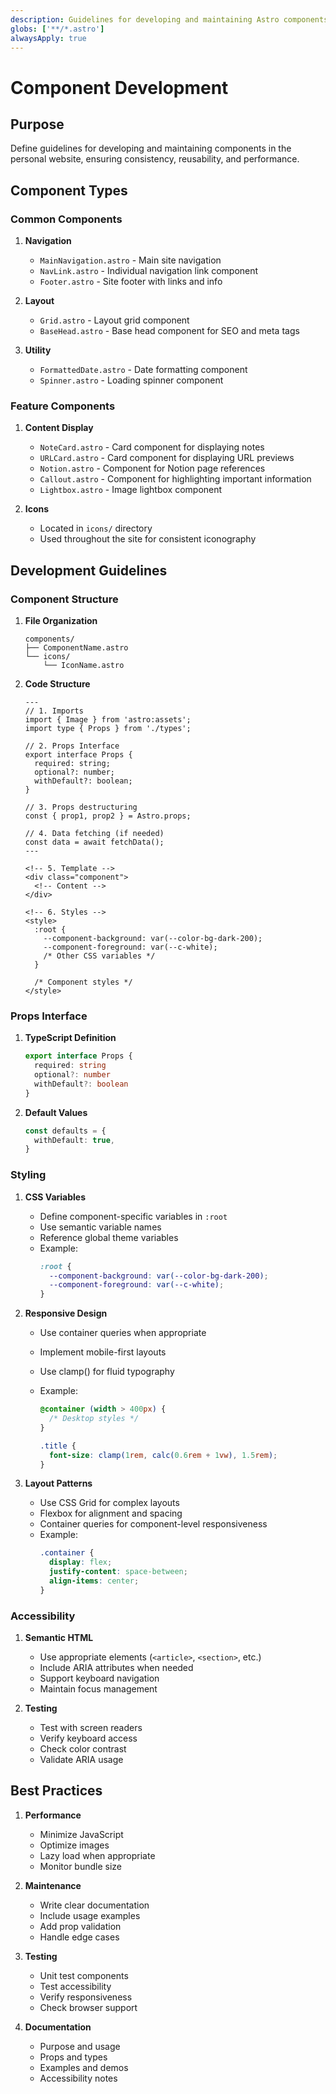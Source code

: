 ```yaml
---
description: Guidelines for developing and maintaining Astro components
globs: ['**/*.astro']
alwaysApply: true
---
```


# Component Development

## Purpose

Define guidelines for developing and maintaining components in the personal website, ensuring consistency, reusability, and performance.

## Component Types

### Common Components

1. **Navigation**

   - `MainNavigation.astro` - Main site navigation
   - `NavLink.astro` - Individual navigation link component
   - `Footer.astro` - Site footer with links and info

2. **Layout**

   - `Grid.astro` - Layout grid component
   - `BaseHead.astro` - Base head component for SEO and meta tags

3. **Utility**
   - `FormattedDate.astro` - Date formatting component
   - `Spinner.astro` - Loading spinner component

### Feature Components

1. **Content Display**

   - `NoteCard.astro` - Card component for displaying notes
   - `URLCard.astro` - Card component for displaying URL previews
   - `Notion.astro` - Component for Notion page references
   - `Callout.astro` - Component for highlighting important information
   - `Lightbox.astro` - Image lightbox component

2. **Icons**
   - Located in `icons/` directory
   - Used throughout the site for consistent iconography

## Development Guidelines

### Component Structure

1. **File Organization**

   ```astro
   components/
   ├── ComponentName.astro
   └── icons/
       └── IconName.astro
   ```

2. **Code Structure**

   ```astro
   ---
   // 1. Imports
   import { Image } from 'astro:assets';
   import type { Props } from './types';

   // 2. Props Interface
   export interface Props {
     required: string;
     optional?: number;
     withDefault?: boolean;
   }

   // 3. Props destructuring
   const { prop1, prop2 } = Astro.props;

   // 4. Data fetching (if needed)
   const data = await fetchData();
   ---

   <!-- 5. Template -->
   <div class="component">
     <!-- Content -->
   </div>

   <!-- 6. Styles -->
   <style>
     :root {
       --component-background: var(--color-bg-dark-200);
       --component-foreground: var(--c-white);
       /* Other CSS variables */
     }

     /* Component styles */
   </style>
   ```

### Props Interface

1. **TypeScript Definition**

   ```typescript
   export interface Props {
     required: string
     optional?: number
     withDefault?: boolean
   }
   ```

2. **Default Values**
   ```typescript
   const defaults = {
     withDefault: true,
   }
   ```

### Styling

1. **CSS Variables**

   - Define component-specific variables in `:root`
   - Use semantic variable names
   - Reference global theme variables
   - Example:
     ```css
     :root {
       --component-background: var(--color-bg-dark-200);
       --component-foreground: var(--c-white);
     }
     ```

2. **Responsive Design**

   - Use container queries when appropriate
   - Implement mobile-first layouts
   - Use clamp() for fluid typography
   - Example:

     ```css
     @container (width > 400px) {
       /* Desktop styles */
     }

     .title {
       font-size: clamp(1rem, calc(0.6rem + 1vw), 1.5rem);
     }
     ```

3. **Layout Patterns**
   - Use CSS Grid for complex layouts
   - Flexbox for alignment and spacing
   - Container queries for component-level responsiveness
   - Example:
     ```css
     .container {
       display: flex;
       justify-content: space-between;
       align-items: center;
     }
     ```

### Accessibility

1. **Semantic HTML**

   - Use appropriate elements (`<article>`, `<section>`, etc.)
   - Include ARIA attributes when needed
   - Support keyboard navigation
   - Maintain focus management

2. **Testing**
   - Test with screen readers
   - Verify keyboard access
   - Check color contrast
   - Validate ARIA usage

## Best Practices

1. **Performance**

   - Minimize JavaScript
   - Optimize images
   - Lazy load when appropriate
   - Monitor bundle size

2. **Maintenance**

   - Write clear documentation
   - Include usage examples
   - Add prop validation
   - Handle edge cases

3. **Testing**

   - Unit test components
   - Test accessibility
   - Verify responsiveness
   - Check browser support

4. **Documentation**
   - Purpose and usage
   - Props and types
   - Examples and demos
   - Accessibility notes
